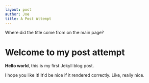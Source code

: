 ```yaml
---
layout: post
author: Joe
title: A Post Attempt
---
```


Where did the title come from on the main page?

# Welcome to my post attempt

**Hello world**, this is my first Jekyll blog post.

I hope you like it! It'd be nice if it rendered correctly. Like, really nice.

